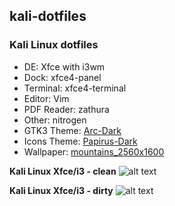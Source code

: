 ## kali-dotfiles

### Kali Linux dotfiles

* DE: Xfce with i3wm
* Dock: xfce4-panel
* Terminal: xfce4-terminal
* Editor: Vim
* PDF Reader: zathura
* Other: nitrogen
* GTK3 Theme: [Arc-Dark](https://github.com/horst3180/Arc-theme)
* Icons Theme: [Papirus-Dark](https://github.com/PapirusDevelopmentTeam/papirus-icon-theme)
* Wallpaper: [mountains_2560x1600](https://lut.im/ZPaufnWHqN/eAXtkrFPFnFc3Dr4.jpg)

**Kali Linux Xfce/i3 - clean**
![alt text](https://lut.im/h2uP2dilnO/ETWiYNk5IHFb5zKs.png)

**Kali Linux Xfce/i3 - dirty**
![alt text](https://lut.im/DGsGHJ4Dfq/7ecVwNRLfz0wBnvb.png)
